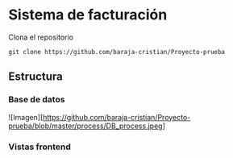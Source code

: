 # Sistema de facturación
Clona el repositorio
```
git clone https://github.com/baraja-cristian/Proyecto-prueba
```

## Estructura
### Base de datos
![Imagen][https://github.com/baraja-cristian/Proyecto-prueba/blob/master/process/DB_process.jpeg]
### Vistas frontend